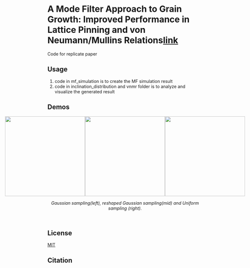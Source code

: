 # A Mode Filter Approach to Grain Growth: Improved Performance in Lattice Pinning and von Neumann/Mullins Relations[link]()

Code for replicate paper

## Usage
1. code in mf_simulation is to create the MF simulation result
2. code in inclination_distribution and vnmr folder is to analyze and visualize the generated result


## Demos
<div style="display: flex; justify-content: center; align-items: center;">
  <img src="docs/materials/gaussian.gif" width="260" />
  <img src="docs/materials/reshaped_gaussian.gif" width="260" />
  <img src="docs/materials/uniform.gif" width="260" />
</div>

<p align="middle">
    <em >Gaussian sampling(left), reshaped Gaussian sampling(mid) and Uniform sampling (right).</em>
</p>
<br>



## License
[MIT](https://choosealicense.com/licenses/mit/)

## Citation
